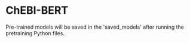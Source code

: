 # ChEBI-BERT

Pre-trained models will be saved in the 'saved_models' after running the pretraining Python files. 
